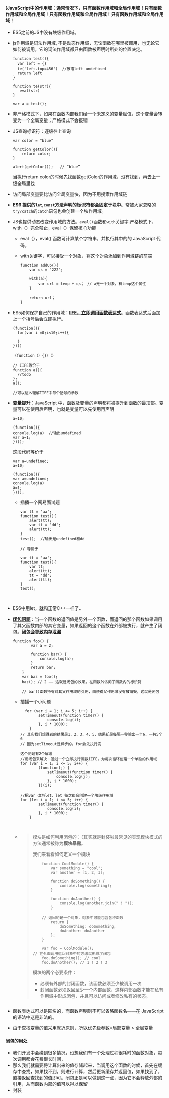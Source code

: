 #### [JavaScript中的作用域：通常情况下，只有函数作用域和全局作用域！只有函数作用域和全局作用域！只有函数作用域和全局作用域！只有函数作用域和全局作用域！



- ES5之前的JS中没有块级作用域。

- js作用域是词法作用域, 不是动态作用域，无论函数在哪里被调用，也无论它如何被调用，它的词法作用域都只由函数被声明时所处的位置决定。

  ```
  function test(){
    var left = {}
    te('left.top=456')  //报错left undefined
    return left
  }

  function te(str){
     eval(str)  
  }

  var a = test();
  ```

- 非严格模式下，如果在函数内部我们给一个未定义的变量赋值，这个变量会转变为一个全局变量；严格模式下会报错

- JS查询标识符：逐级往上查询

  ```
  var color = "blue"

  function getColor(){
      return color;
  }

  alert(getColor());   // “blue”
  ```

  当执行return color的时候先找函数getColor的作用域，没有找到，再去上一级全局里找

- 访问局部变量要比访问全局变量快，因为不用搜索作用域链

- **ES6 提供的`let`,`const`方法声明的标识符都会固定于块中**。常被大家忽略的`try/catch`的`catch`语句也会创建一个块作用域。

- JS也提供动态改变作用域的方法。`eval()`函数和`with`关键字.严格模式下，with（）完全禁止，eval（）保留核心功能

  - eval（），eval() 函数可计算某个字符串，并执行其中的的 JavaScript 代码。

  - with关键字，可以接受一个对象，将这个对象添加到作用域链的前端

    ```
    function addUp(){
        var qs = "222";
        
        with(a){
            var url = temp + qs； // a是一个对象，有temp这个属性
        }
        
        return url；
    }
    ```

- ES5如何保护自己的作用域：**<u>IIFE，立即调用函数表达式</u>**。函数表达式后面加上一个括号后会立即执行。

  ```
  (function(){
  	for(var i =0;i<10;i++){

  	}
  })()

  （function（）{}）（）

  // IIFE等价于
  function a(){
    //todo  
  };
  a();

  //可以这么理解IIFE中每个括号的参数
  ```

- **<u>变量提升</u>**：JavaScript 中，函数及变量的声明都将被提升到函数的最顶部。变量可以在使用后声明，也就是变量可以先使用再声明

  ```
  a=10;

  (function(){
  console.log(a)  //输出undefined 
  var a=1;
  })();
  ```

  这段代码等价于

  ```
  var a=undefined;
  a=10;

  (function(){
  var a=undefined;
  console.log(a)
  a=1;
  })();
  ```

  - 插播一个网易面试题

    ```
    var tt = 'aa'; 
    function test(){ 
    	alert(tt); 
    	var tt = 'dd'; 
    	alert(tt); 
    } 
    test();  //输出是undefined和dd

    // 等价于

    var tt = 'aa'; 
    function test(){ 
    	var tt; 
    	alert(tt); 
    	tt = 'dd'; 
    	alert(tt); 
    } 
    test(); 
    ```

    ​

- ES6中用let，就和正常C++一样了..

- **<u>闭包问题</u>**：当一个函数的返回值是另外一个函数，而返回的那个函数如果调用了其父函数内部的其它变量，如果返回的这个函数在外部被执行，就产生了闭包。**<u>闭包会导致内存泄漏</u>**

  ```
  function foo() {
          var a = 2;
      
          function bar() {
              console.log(a);
          }
          return bar;
      }
      var baz = foo();
      baz(); // 2 —— 这就是闭包的效果。在函数外访问了函数内的标识符
      
      // bar()函数持有对其父作用域的引用，而使得父作用域没有被销毁，这就是闭包
  ```

  - 插播一个小问题

    ```
      for (var i = 1; i <= 5; i++) {
            setTimeout(function timer() {
                console.log(i);
            }, i * 1000);
        }
    // 其实我们想得到的结果是1，2，3，4，5，结果却是每隔一秒输出一个6，一共5个6
    // 因为setTimeout是异步的，for会先执行完

    这个问题有2个解法
    //用闭包来解决：通过一个立即执行函数IIFE，为每次循环创建一个单独的作用域
    for (var i = 1; i <= 5; i++) {
            (function(j) {
                setTimeout(function timer() {
                    console.log(j);
                }, j * 1000);
            })(i);
    ```

    ```
    //把var 改为let，let 每次都会创建一个块级作用域
    for (let i = 1; i <= 5; i++) {
            setTimeout(function timer() {
                console.log(i);
            }, i * 1000);
        }
    
    ```
    
    ​

  - >模块是如何利用闭包的：（其实就是封装啦最常见的实现模块模式的方法通常被称为**模块暴露**。
    >
    > 我们来看看如何定义一个模块
    >
    > ```
    >     function CoolModule() {
    >         var something = "cool";
    >         var another = [1, 2, 3];
    >     
    >         function doSomething() {
    >             console.log(something);
    >         }
    >     
    >         function doAnother() {
    >             console.log(another.join(" ! "));
    >         }
    >     
    >     // 返回的是一个对象，对象中可能包含各种函数
    >         return {
    >             doSomething: doSomething,
    >             doAnother: doAnother
    >         };
    >     }
    >
    >     var foo = CoolModule();
    > // 在外面调用返回对象中的方法就形成了闭包
    >     foo.doSomething(); // cool
    >     foo.doAnother(); // 1 ! 2 ! 3
    > ```
    >
    > 模块的两个必要条件：
    >
    > - 必须有外部的封闭函数，该函数必须至少被调用一次
    > - 封闭函数必须返回至少一个内部函数，这样内部函数才能在私有作用域中形成闭包，并且可以访问或者修改私有的状态。
  ```

  ```

- 函数表达式可以是匿名的，而函数声明则不可以省略函数名——在 JavaScript 的语法中这是非法的。

- 由于查找变量的值采用就近原则，所以优先级参数=局部变量 > 全局变量



#### 闭包的用处

- 我们开发中会碰到很多情况，设想我们有一个处理过程很耗时的函数对象，每次调用都会花费很长时间，
- 那么我们就需要将计算出来的值存储起来，当调用这个函数的时候，首先在缓存中查找，如果找不到，则进行计算，然后更新缓存并返回值，如果找到了，直接返回查找到的值即可。闭包正是可以做到这一点，因为它不会释放外部的引用，从而函数内部的值可以得以保留
- 封装